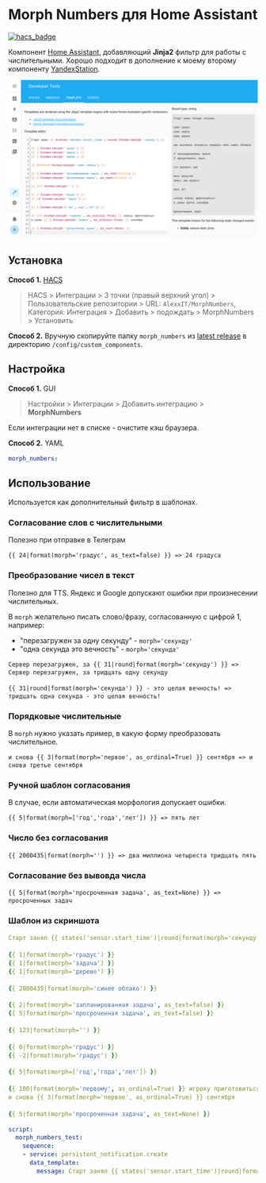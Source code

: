 # Morph Numbers для Home Assistant

[![hacs_badge](https://img.shields.io/badge/HACS-Custom-orange.svg)](https://github.com/custom-components/hacs)

Компонент [Home Assistant](https://www.home-assistant.io/), добавляющий **Jinja2** фильтр для работы с числительными. Хорошо подходит в дополнение к моему второму компоненту [YandexStation](https://github.com/AlexxIT/YandexStation).

![template](template2.png)

## Установка

**Способ 1.** [HACS](https://hacs.xyz/)

> HACS > Интеграции > 3 точки (правый верхний угол) > Пользовательские репозитории > URL: `AlexxIT/MorphNumbers`, Категория: Интеграция > Добавить > подождать > MorphNumbers > Установить

**Способ 2.** Вручную скопируйте папку `morph_numbers` из [latest release](https://github.com/AlexxIT/MorphNumbers/releases/latest) в директорию `/config/custom_components`.

## Настройка

**Способ 1.** GUI

> Настройки > Интеграции > Добавить интеграцию > **MorphNumbers**

Если интеграции нет в списке - очистите кэш браузера.

**Способ 2.** YAML

```yaml
morph_numbers:
```

## Использование

Используется как дополнительный фильтр в шаблонах.

### Согласование слов с числительными

Полезно при отправке в Телеграм

```jinja2
{{ 24|format(morph='градус', as_text=false) }} => 24 градуса
```

### Преобразование чисел в текст

Полезно для TTS. Яндекс и Google допускают ошибки при произнесении числительных.

В `morph` желательно писать слово/фразу, согласованную с цифрой 1, например:
- "перезагружен за одну секунду" - `morph='секунду'`
- "одна секунда это вечность" - `morph='секунда'`

```jinja2
Сервер перезагружен, за {{ 31|round|format(morph='секунду') }} => Сервер перезагружен, за тридцать одну секунду

{{ 31|round|format(morph='секунда') }} - это целая вечность! => тридцать одна секунда - это целая вечность!
```

### Порядковые числительные

В `morph` нужно указать пример, в какую форму преобразовать числительное.

```jinja2
и снова {{ 3|format(morph='первое', as_ordinal=True) }} сентября => и снова третье сентября
```

### Ручной шаблон согласования

В случае, если автоматическая морфология допускает ошибки.

```jinja2
{{ 5|format(morph=['год','года','лет']) }} => пять лет
```

### Число без согласования

```jinja2
{{ 2000435|format(morph='') }} => два миллиона четыреста тридцать пять
```

### Согласование без вывовда числа

```jinja2
{{ 5|format(morph='просроченная задача', as_text=None) }} => просроченных задач
```

### Шаблон из скриншота

```yaml
Старт занял {{ states('sensor.start_time')|round|format(morph='секунду') }}

{{ 1|format(morph='градус') }}
{{ 1|format(morph='задача') }}
{{ 1|format(morph='дерево') }}

{{ 2000435|format(morph='синее облако') }}

{{ 2|format(morph='запланированная задача', as_text=false) }}
{{ 5|format(morph='просроченная задача', as_text=false) }}

{{ 123|format(morph='') }}

{{ 0|format(morph='градус') }}
{{ -2|format(morph='градус') }}

{{ 5|format(morph=['год','года','лет']) }}

{{ 100|format(morph='первому', as_ordinal=True) }} игроку приготовиться
и снова {{ 3|format(morph='первое', as_ordinal=True) }} сентября

{{ 5|format(morph='просроченная задача', as_text=None) }}
```

```yaml
script:
  morph_numbers_test:
    sequence:
    - service: persistent_notification.create
      data_template:
        message: Старт занял {{ states('sensor.start_time')|round|format(morph='секунду') }}
```
